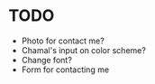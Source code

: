 # TODO

* Photo for contact me?
* Chamal's input on color scheme?
* Change font?
* Form for contacting me